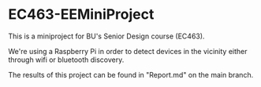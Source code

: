 # EC463-EEMiniProject

This is a miniproject for BU's Senior Design course (EC463). 

We're using a Raspberry Pi in order to detect devices in the vicinity either through wifi or bluetooth discovery. 

The results of this project can be found in "Report.md" on the main branch. 
